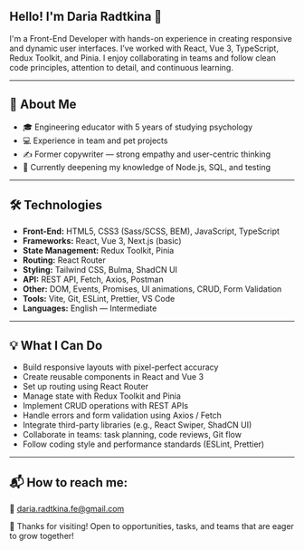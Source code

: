 ## Hello! I'm Daria Radtkina 👋

I'm a Front-End Developer with hands-on experience in creating responsive and dynamic user interfaces. I’ve worked with React, Vue 3, TypeScript, Redux Toolkit, and Pinia. I enjoy collaborating in teams and follow clean code principles, attention to detail, and continuous learning.

---

## 🧠 About Me

- 🎓 Engineering educator with 5 years of studying psychology  
- 💻 Experience in team and pet projects  
- ✍️ Former copywriter — strong empathy and user-centric thinking  
- 🌱 Currently deepening my knowledge of Node.js, SQL, and testing

---

## 🛠️ Technologies

- **Front-End:** HTML5, CSS3 (Sass/SCSS, BEM), JavaScript, TypeScript  
- **Frameworks:** React, Vue 3, Next.js (basic)  
- **State Management:** Redux Toolkit, Pinia  
- **Routing:** React Router  
- **Styling:** Tailwind CSS, Bulma, ShadCN UI  
- **API:** REST API, Fetch, Axios, Postman  
- **Other:** DOM, Events, Promises, UI animations, CRUD, Form Validation  
- **Tools:** Vite, Git, ESLint, Prettier, VS Code  
- **Languages:** English — Intermediate

---

## 💡 What I Can Do

- Build responsive layouts with pixel-perfect accuracy  
- Create reusable components in React and Vue 3  
- Set up routing using React Router  
- Manage state with Redux Toolkit and Pinia  
- Implement CRUD operations with REST APIs  
- Handle errors and form validation using Axios / Fetch  
- Integrate third-party libraries (e.g., React Swiper, ShadCN UI)  
- Collaborate in teams: task planning, code reviews, Git flow  
- Follow coding style and performance standards (ESLint, Prettier)

---

## 📬 How to reach me:

📧 daria.radtkina.fe@gmail.com  

🚀 Thanks for visiting! Open to opportunities, tasks, and teams that are eager to grow together!
